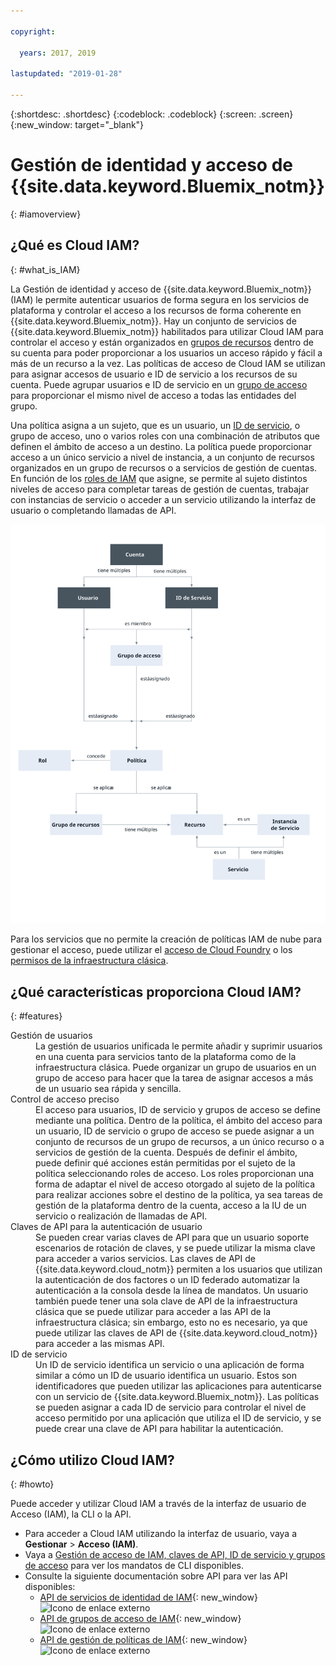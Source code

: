 ```yaml
---

copyright:

  years: 2017, 2019

lastupdated: "2019-01-28"

---
```


{:shortdesc: .shortdesc}
{:codeblock: .codeblock}
{:screen: .screen}
{:new_window: target="_blank"}

# Gestión de identidad y acceso de {{site.data.keyword.Bluemix_notm}}
{: #iamoverview}

## ¿Qué es Cloud IAM?
{: #what_is_IAM}

La Gestión de identidad y acceso de {{site.data.keyword.Bluemix_notm}} (IAM) le permite autenticar usuarios de forma segura en los servicios de plataforma y controlar el acceso a los recursos de forma coherente en {{site.data.keyword.Bluemix_notm}}. Hay un conjunto de servicios de {{site.data.keyword.Bluemix_notm}} habilitados para utilizar Cloud IAM para controlar el acceso y están organizados en [grupos de recursos](/docs/resources?topic=resources-rgs#rgs) dentro de su cuenta para poder proporcionar a los usuarios un acceso rápido y fácil a más de un recurso a la vez. Las políticas de acceso de Cloud IAM se utilizan para asignar accesos de usuario e ID de servicio a los recursos de su cuenta. Puede agrupar usuarios e ID de servicio en un [grupo de acceso](/docs/iam?topic=iam-getstarted#getstarted) para proporcionar el mismo nivel de acceso a todas las entidades del grupo.

Una política asigna a un sujeto, que es un usuario, un [ID de servicio](/docs/iam?topic=iam-serviceids#serviceids), o grupo de acceso, uno o varios roles con una combinación de atributos que definen el ámbito de acceso a un destino. La política puede proporcionar acceso a un único servicio a nivel de instancia, a un conjunto de recursos organizados en un grupo de recursos o a servicios de gestión de cuentas. En función de los [roles de IAM](/docs/iam?topic=iam-iamusermanrol#iamusermanrol) que asigne, se permite al sujeto distintos niveles de acceso para completar tareas de gestión de cuentas, trabajar con instancias de servicio o acceder a un servicio utilizando la interfaz de usuario o completando llamadas de API.


![IAM para el control de acceso de una cuenta](images/iam-diagram.svg "Cómo funciona la gestión de acceso en una cuenta utilizando IAM")

Para los servicios que no permite la creación de políticas IAM de nube para gestionar el acceso, puede utilizar el [acceso de Cloud Foundry](/docs/iam?topic=iam-cfaccess#cfaccess) o los [permisos de la infraestructura clásica](/docs/iam?topic=iam-infrapermission#infrapermission).


## ¿Qué características proporciona Cloud IAM?
{: #features}

<dl>
<dt>Gestión de usuarios</dt>
<dd>La gestión de usuarios unificada le permite añadir y suprimir usuarios en una cuenta para servicios tanto de la plataforma como de la infraestructura clásica. Puede organizar un grupo de usuarios en un grupo de acceso para hacer que la tarea de asignar accesos a más de un usuario sea rápida y sencilla.</dd>
<dt>Control de acceso preciso</dt>
<dd>El acceso para usuarios, ID de servicio y grupos de acceso se define mediante una política. Dentro de la política, el ámbito del acceso para un usuario, ID de servicio o grupo de acceso se puede asignar a un conjunto de recursos de un grupo de recursos, a un único recurso o a servicios de gestión de la cuenta. Después de definir el ámbito, puede definir qué acciones están permitidas por el sujeto de la política seleccionando roles de acceso. Los roles proporcionan una forma de adaptar el nivel de acceso otorgado al sujeto de la política para realizar acciones sobre el destino de la política, ya sea tareas de gestión de la plataforma dentro de la cuenta, acceso a la IU de un servicio o realización de llamadas de API.</dd>
<dt>Claves de API para la autenticación de usuario</dt>
<dd>Se pueden crear varias claves de API para que un usuario soporte escenarios de rotación de claves, y se puede utilizar la misma clave para acceder a varios servicios. Las claves de API de {{site.data.keyword.cloud_notm}} permiten a los usuarios que utilizan la autenticación de dos factores o un ID federado automatizar la autenticación a la consola desde la línea de mandatos. Un usuario también puede tener una sola clave de API de la infraestructura clásica que se puede utilizar para acceder a las API de la infraestructura clásica; sin embargo, esto no es necesario, ya que puede utilizar las claves de API de {{site.data.keyword.cloud_notm}} para acceder a las mismas API.</dd>
<dt>ID de servicio</dt>
<dd>Un ID de servicio identifica un servicio o una aplicación de forma similar a cómo un ID de usuario identifica un usuario. Estos son identificadores que pueden utilizar las aplicaciones para autenticarse con un servicio de {{site.data.keyword.Bluemix_notm}}. Las políticas se pueden asignar a cada ID de servicio para controlar el nivel de acceso permitido por una aplicación que utiliza el ID de servicio, y se puede crear una clave de API para habilitar la autenticación.</dd>
</dl>


## ¿Cómo utilizo Cloud IAM?
{: #howto}

Puede acceder y utilizar Cloud IAM a través de la interfaz de usuario de Acceso (IAM), la CLI o la API. 

* Para acceder a Cloud IAM utilizando la interfaz de usuario, vaya a **Gestionar** &gt; **Acceso (IAM)**. 
* Vaya a [Gestión de acceso de IAM, claves de API, ID de servicio y grupos de acceso](/docs/cli/reference/ibmcloud/cli_api_policy.html#ibmcloud_commands_iam) para ver los mandatos de CLI disponibles.
* Consulte la siguiente documentación sobre API para ver las API disponibles: 
    * [API de servicios de identidad de IAM](https://{DomainName}/apidocs/iam-identity-token-api){: new_window} ![Icono de enlace externo](../icons/launch-glyph.svg "Icono de enlace externo")
    * [API de grupos de acceso de IAM](https://{DomainName}/apidocs/iam-access-groups){: new_window} ![Icono de enlace externo](../icons/launch-glyph.svg "Icono de enlace externo")
    * [API de gestión de políticas de IAM](https://{DomainName}/apidocs/iam-policy-management){: new_window} ![Icono de enlace externo](../icons/launch-glyph.svg "Icono de enlace externo")

